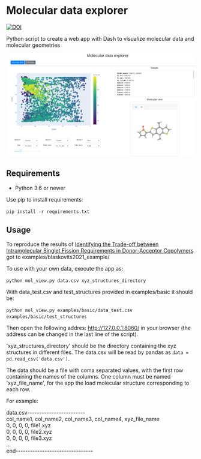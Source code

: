 # Molecular data explorer


[![DOI](https://zenodo.org/badge/DOI/10.5281/zenodo.4564039.svg)](https://doi.org/10.5281/zenodo.4564039)


<!-- Try it here!
[![Binder](https://mybinder.org/badge_logo.svg)](https://mybinder.org/v2/gh/lcmd-epfl/molecular_data_explorer/matcloud?filepath=binder_notebook.ipynb) -->

Python script to create a web app with Dash to visualize molecular data and molecular geometries

![alt text](screen_shot.png "Example")

## Requirements
- Python 3.6 or newer

Use pip to install requirements:

`pip install -r requirements.txt`


## Usage

To reproduce the results of [Identifying the Trade-off between Intramolecular Singlet Fission Requirements in Donor-Acceptor Copolymers](https://chemrxiv.org/articles/preprint/Identifying_the_Trade-off_between_Intramolecular_Singlet_Fission_Requirements_in_Donor-Acceptor_Copolymers/13333475/1) got to examples/blaskovits2021_example/

To use with your own data, execute the app as:

`python mol_view.py data.csv xyz_structures_directory`

With data_test.csv and test_structures provided in examples/basic it should be:

`python mol_view.py examples/basic/data_test.csv examples/basic/test_structures`

Then open the following addres: http://127.0.0.1:8060/ in your browser (the address can be changed in the last line of the script).

'xyz_structures_directory' should be the directory containing the xyz structures in different files.
The data.csv will be read by pandas as `data = pd.read_csv('data.csv')`. 

The data should be a file with coma separated values, with the first row containing the names of the columns. 
One column must be named 'xyz_file_name', for the app the load molecular structure corresponding to each row. 

For example:

data.csv------------------------ <br />
col_name1, col_name2, col_name3, col_name4, xyz_file_name  <br />
0, 0, 0, 0, file1.xyz  <br />
0, 0, 0, 0, file2.xyz  <br />
0, 0, 0, 0, file3.xyz  <br />
... <br />
end--------------------------------
